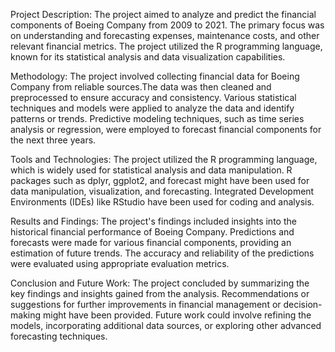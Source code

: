 Project Description:
The project aimed to analyze and predict the financial components of Boeing Company from 2009 to 2021. The primary focus was on understanding and forecasting expenses, maintenance costs, and other relevant financial metrics. The project utilized the R programming language, known for its statistical analysis and data visualization capabilities.

Methodology:
The project involved collecting financial data for Boeing Company from reliable sources.The data was then cleaned and preprocessed to ensure accuracy and consistency. Various statistical techniques and models were applied to analyze the data and identify patterns or trends. Predictive modeling techniques, such as time series analysis or regression, were employed to forecast financial components for the next three years.

Tools and Technologies:
The project utilized the R programming language, which is widely used for statistical analysis and data manipulation. R packages such as dplyr, ggplot2, and forecast might have been used for data manipulation, visualization, and forecasting. Integrated Development Environments (IDEs) like RStudio have been used for coding and analysis.

Results and Findings:
The project's findings included insights into the historical financial performance of Boeing Company. Predictions and forecasts were made for various financial components, providing an estimation of future trends. The accuracy and reliability of the predictions were evaluated using appropriate evaluation metrics.

Conclusion and Future Work:
The project concluded by summarizing the key findings and insights gained from the analysis. Recommendations or suggestions for further improvements in financial management or decision-making might have been provided. Future work could involve refining the models, incorporating additional data sources, or exploring other advanced forecasting techniques.
